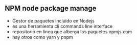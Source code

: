 ## NPM  node package manage
- Gestor de paquetes incluido en Nodejs
- es una herramienta cli  commands line interface
- repositorio en línea que alberga los paquetes  npmjs.com
- hay otros como yarn y pnpm